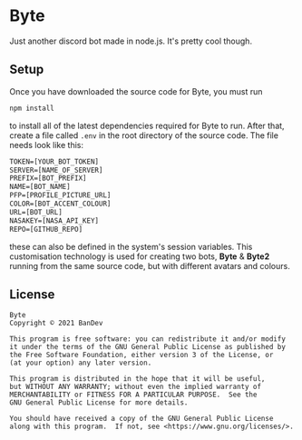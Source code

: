 # Byte
Just another discord bot made in node.js. It's pretty cool though.

## Setup
Once you have downloaded the source code for Byte, you must run 
```bash
npm install
```
to install all of the latest dependencies required for Byte to run. After that, create a file called `.env` in the root directory of the source code. The file needs look like this:
```txt
TOKEN=[YOUR_BOT_TOKEN]
SERVER=[NAME_OF_SERVER]
PREFIX=[BOT_PREFIX]
NAME=[BOT_NAME]
PFP=[PROFILE_PICTURE_URL]
COLOR=[BOT_ACCENT_COLOUR]
URL=[BOT_URL]
NASAKEY=[NASA_API_KEY]
REPO=[GITHUB_REPO]
```
these can also be defined in the system's session variables. This customisation technology is used for creating two bots, **Byte** & **Byte2** running from the same source code, but with different avatars and colours. 
## License
```
Byte
Copyright © 2021 BanDev

This program is free software: you can redistribute it and/or modify
it under the terms of the GNU General Public License as published by
the Free Software Foundation, either version 3 of the License, or
(at your option) any later version.

This program is distributed in the hope that it will be useful,
but WITHOUT ANY WARRANTY; without even the implied warranty of
MERCHANTABILITY or FITNESS FOR A PARTICULAR PURPOSE.  See the
GNU General Public License for more details.

You should have received a copy of the GNU General Public License
along with this program.  If not, see <https://www.gnu.org/licenses/>.
```
